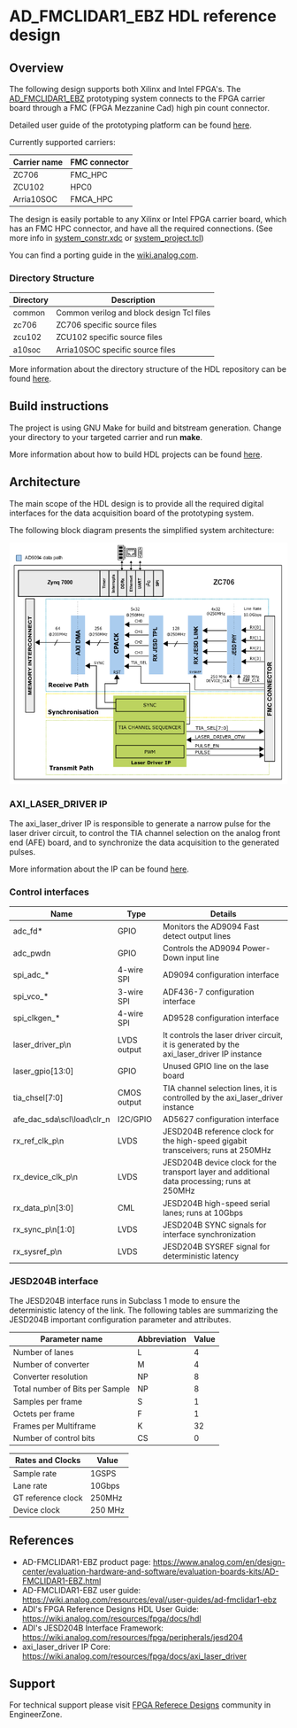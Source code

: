 
# AD_FMCLIDAR1_EBZ HDL reference design

## Overview

The following design supports both Xilinx and Intel FPGA's. The [AD_FMCLIDAR1_EBZ](https://www.analog.com/en/design-center/evaluation-hardware-and-software/evaluation-boards-kits/AD-FMCLIDAR1-EBZ.html)
prototyping system connects to the FPGA carrier board through a FMC (FPGA Mezzanine Cad)
high pin count connector.  

Detailed user guide of the prototyping platform can be found [here](https://wiki.analog.com/resources/eval/user-guides/ad-fmclidar1-ebz).

Currently supported carriers:

|  Carrier name | FMC connector |
| ------------- | ------------- |
|  ZC706        |   FMC_HPC     |
|  ZCU102       |   HPC0        |
|  Arria10SOC   |   FMCA_HPC    |

The design is easily portable to any Xilinx or Intel FPGA carrier board, which
has an FMC HPC connector, and have all the required connections. (See more info
in [system_constr.xdc](./zc706/system_constr.xdc) or [system_project.tcl](./a10soc/system_project.tcl))

You can find a porting guide in the [wiki.analog.com](https://wiki.analog.com/resources/fpga/docs/hdl/porting_project_quick_start_guide).

### Directory Structure

| Directory | Description |
| --------- | ----------- |
| common    | Common verilog and block design Tcl files |
| zc706     | ZC706 specific source files |
| zcu102    | ZCU102 specific source files |
| a10soc    | Arria10SOC specific source files |

More information about the directory structure of the HDL repository can be found [here](https://wiki.analog.com/resources/fpga/docs/git).

## Build instructions

The project is using GNU Make for build and bitstream generation. Change your directory
to your targeted carrier and run **make**.

More information about how to build HDL projects can be found [here](http://wiki.analog.com/resources/fpga/docs/build).

## Architecture

The main scope of the HDL design is to provide all the required digital interfaces
for the data acquisition board of the prototyping system.

The following block diagram presents the simplified system architecture: 

![HDL Block Diagram](./doc/img/hdl_lidar.png)

### AXI_LASER_DRIVER IP

The axi_laser_driver IP is responsible to generate a narrow pulse for the laser
driver circuit, to control the TIA channel selection on the analog front end (AFE)
board, and to synchronize the data acquisition to the generated pulses.

More information about the IP can be found [here](https://wiki.analog.com/resources/fpga/docs/axi_laser_driver).

### Control interfaces

| Name | Type | Details |
| ---- | ---- | ------- |
| adc_fd*                     | GPIO        | Monitors the AD9094 Fast detect output lines | 
| adc_pwdn                    | GPIO        | Controls the AD9094 Power-Down input line | 
| spi_adc_*                   | 4-wire SPI  | AD9094 configuration interface | 
| spi_vco_*                   | 3-wire SPI  | ADF436-7 configuration interface | 
| spi_clkgen_*                | 4-wire SPI  | AD9528 configuration interface | 
| laser_driver_p\n            | LVDS output | It controls the laser driver circuit, it is generated by the axi_laser_driver IP instance | 
| laser_gpio[13:0]            | GPIO        | Unused GPIO line on the lase board |
| tia_chsel[7:0]              | CMOS output | TIA channel selection lines, it is controlled by the axi_laser_driver instance |
| afe_dac_sda\scl\load\clr_n  | I2C/GPIO    | AD5627 configuration interface |
| rx_ref_clk_p\n              | LVDS        | JESD204B reference clock for the high-speed gigabit transceivers; runs at 250MHz |
| rx_device_clk_p\n           | LVDS        | JESD204B device clock for the transport layer and additional data processing; runs at 250MHz |
| rx_data_p\n[3:0]            | CML         | JESD204B high-speed serial lanes; runs at 10Gbps |
| rx_sync_p\n[1:0]            | LVDS        | JESD204B SYNC signals for interface synchronization |
| rx_sysref_p\n               | LVDS        | JESD204B SYSREF signal for deterministic latency |

### JESD204B interface

The JESD204B interface runs in Subclass 1 mode to ensure the deterministic latency 
of the link. The following tables are summarizing the JESD204B important configuration 
parameter and attributes.

| Parameter name | Abbreviation |Value |
| -------------- | ------------ | ---- |
| Number of lanes  | L | 4 | 
| Number of converter | M | 4 |
| Converter resolution | NP | 8 |
| Total number of Bits per Sample| NP | 8 |
| Samples per frame | S | 1 |
| Octets per frame | F | 1 |
| Frames per Multiframe | K | 32 |
| Number of control bits | CS | 0 |

| Rates and Clocks | Value | 
| ---------------- | ----- |
| Sample rate | 1GSPS |
| Lane rate | 10Gbps |
| GT reference clock | 250MHz |
| Device clock | 250 MHz | 

## References

+ AD-FMCLIDAR1-EBZ product page: https://www.analog.com/en/design-center/evaluation-hardware-and-software/evaluation-boards-kits/AD-FMCLIDAR1-EBZ.html
+ AD-FMCLIDAR1-EBZ user guide: https://wiki.analog.com/resources/eval/user-guides/ad-fmclidar1-ebz
+ ADI's FPGA Reference Designs HDL User Guide: https://wiki.analog.com/resources/fpga/docs/hdl
+ ADI's JESD204B Interface Framework: https://wiki.analog.com/resources/fpga/peripherals/jesd204
+ axi_laser_driver IP Core: https://wiki.analog.com/resources/fpga/docs/axi_laser_driver

## Support

For technical support please visit [FPGA Referece Designs](https://ez.analog.com/fpga/) community in EngineerZone.

